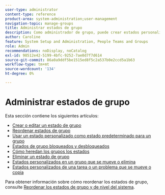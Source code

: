 ```yaml
---
user-type: administrator
content-type: reference
product-area: system-administration;user-management
navigation-topic: manage-groups
title: Administrar estados de grupo
description: Como administrador de grupo, puede crear estados personalizados para un grupo que administre. Esto ayuda a eliminar la necesidad de decenas de estados personalizados en toda la compañía y permite una mayor autonomía en las jerarquías de su grupo. También puede editar un estado de nivel de sistema para un grupo que administre si un administrador de Workfront ha desbloqueado el estado.
author: Caroline
feature: System Setup and Administration, People Teams and Groups
role: Admin
recommendations: noDisplay, noCatalog
exl-id: 98512e42-5199-4bfc-9252-7ae0d7f7d614
source-git-commit: 86a0a9ddf5be1515ed8f5c2a537b0e2ccd5a1b63
workflow-type: tm+mt
source-wordcount: '134'
ht-degree: 0%

---
```


# Administrar estados de grupo

Esta sección contiene los siguientes artículos:

* [Crear o editar un estado de grupo](../../../administration-and-setup/manage-groups/manage-group-statuses/create-or-edit-a-group-status.md)
* [Reordenar estados de grupo](../../../administration-and-setup/manage-groups/manage-group-statuses/reorder-group-statuses-from-groups-area.md)
* [Usar un estado personalizado como estado predeterminado para un grupo](../../../administration-and-setup/manage-groups/manage-group-statuses/use-custom-statuses-as-default-statuses-group.md)
* [Estados de grupo bloqueados y desbloqueados](../../../administration-and-setup/manage-groups/manage-group-statuses/lock-or-unlock-a-custom-group-status.md)
* [Cómo heredan los grupos los estados](../../../administration-and-setup/manage-groups/manage-group-statuses/how-groups-inherit-statuses.md)
* [Eliminar un estado de grupo](../../../administration-and-setup/manage-groups/manage-group-statuses/delete-a-group-status.md)
* [Estados personalizados en un grupo que se mueve o elimina](../../../administration-and-setup/manage-groups/manage-group-statuses/custom-statuses-in-group-moved-or-deleted.md)
* [Estados personalizados de una tarea o un problema que se mueve o copia](../../../administration-and-setup/manage-groups/manage-group-statuses/custom-statuses-on-a-task-or-issue-that-is-moved-or-copied.md)

Para obtener información sobre cómo reordenar los estados de grupo, consulte [Reordenar los estados de grupo y de nivel del sistema](../../../administration-and-setup/customize-workfront/creating-custom-status-and-priority-labels/reorder-system-statuses.md).

